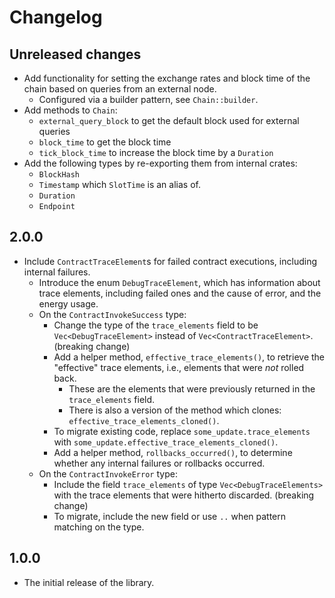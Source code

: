 # Changelog

## Unreleased changes

- Add functionality for setting the exchange rates and block time of the chain based on queries from an external node.
  - Configured via a builder pattern, see `Chain::builder`.
- Add methods to `Chain`:
  - `external_query_block` to get the default block used for external queries
  - `block_time` to get the block time
  - `tick_block_time` to increase the block time by a `Duration`
- Add the following types by re-exporting them from internal crates:
  - `BlockHash`
  - `Timestamp` which `SlotTime` is an alias of.
  - `Duration`
  - `Endpoint`

## 2.0.0

- Include `ContractTraceElement`s for failed contract executions, including internal failures.
  - Introduce the enum `DebugTraceElement`, which has information about trace elements, including failed ones and the cause of error, and the energy usage.
  - On the `ContractInvokeSuccess` type:
    - Change the type of the `trace_elements` field to be `Vec<DebugTraceElement>` instead of `Vec<ContractTraceElement>`. (breaking change)
    - Add a helper method, `effective_trace_elements()`, to retrieve the "effective" trace elements, i.e., elements that were *not* rolled back.
      - These are the elements that were previously returned in the `trace_elements` field.
      - There is also a version of the method which clones: `effective_trace_elements_cloned()`.
    - To migrate existing code, replace `some_update.trace_elements` with `some_update.effective_trace_elements_cloned()`.
    - Add a helper method, `rollbacks_occurred()`, to determine whether any internal failures or rollbacks occurred. 
  - On the `ContractInvokeError` type:
    - Include the field `trace_elements` of type `Vec<DebugTraceElements>` with the trace elements that were hitherto discarded. (breaking change)
    - To migrate, include the new field or use `..` when pattern matching on the type.

## 1.0.0

- The initial release of the library.
